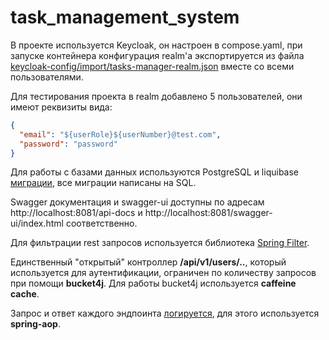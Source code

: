 # task_management_system

В проекте используется Keycloak, он настроен в compose.yaml, 
при запуске контейнера конфигурация realm'а экспортируется из файла
[keycloak-config/import/tasks-manager-realm.json](keycloak-config/import/tasks-manager-realm.json)
вместе со всеми пользователями.

Для тестирования проекта в realm добавлено 5 пользователей, они
имеют реквизиты вида: 
```json
{
  "email": "${userRole}${userNumber}@test.com",
  "password": "password"
}
```

Для работы с базами данных используются PostgreSQL и liquibase
[миграции](src/main/resources/db/changelog/db.changelog-master.yaml), все
миграции написаны на SQL.

Swagger документация и swagger-ui доступны по адресам http://localhost:8081/api-docs и
http://localhost:8081/swagger-ui/index.html соответственно.

Для фильтрации rest запросов используется библиотека [Spring Filter](https://github.com/turkraft/springfilter).

Единственный "открытый" контроллер **/api/v1/users/..**, который используется для аутентификации,
ограничен по количеству запросов при помощи **bucket4j**. Для работы bucket4j используется
**caffeine cache**.

Запрос и ответ каждого эндпоинта [логируется](src/main/java/com/github/bondarevv23/task_management_system/aop/InboundRequestAdvice.java),
для этого используется **spring-aop**.
